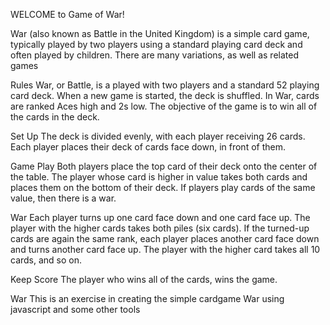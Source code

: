 WELCOME to Game of War!

War (also known as Battle in the United Kingdom) is a simple card game, typically played by two players using a standard playing card deck and often played by children. There are many variations, as well as related games

Rules
War, or Battle, is a played with two players and a standard 52 playing card deck. When a new game is started, the deck is shuffled. In War, cards are ranked Aces high and 2s low. The objective of the game is to win all of the cards in the deck.

Set Up
The deck is divided evenly, with each player receiving 26 cards. Each player places their deck of cards face down, in front of them.

Game Play
Both players place the top card of their deck onto the center of the table. The player whose card is higher in value takes both cards and places them on the bottom of their deck. If players play cards of the same value, then there is a war.

War
Each player turns up one card face down and one card face up. The player with the higher cards takes both piles (six cards). If the turned-up cards are again the same rank, each player places another card face down and turns another card face up. The player with the higher card takes all 10 cards, and so on.

Keep Score
The player who wins all of the cards, wins the game.



War This is an exercise in creating the simple cardgame War using javascript and some other tools
